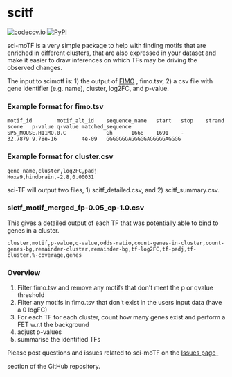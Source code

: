 # scitf
[![codecov.io](https://codecov.io/github/ArianeMora/scitf/coverage.svg?branch=master)](https://codecov.io/github/ArianeMora/scimo?branch=master)
[![PyPI](https://img.shields.io/pypi/v/scitf)](https://pypi.org/project/scitf/)


sci-moTF is a very simple package to help with finding motifs that are enriched in different clusters, that are also 
expressed in your dataset and make it easier to draw inferences on which TFs may be driving the observed changes.

The input to scimotf is: 1) the output of [FIMO](https://meme-suite.org/meme/doc/fimo.html?man_type=web>)  , fimo.tsv, 2) a csv file with gene identifier (e.g. name), cluster, log2FC,
 and p-value.

### Example format for fimo.tsv
``` 
motif_id        motif_alt_id    sequence_name   start   stop    strand  score   p-value q-value matched_sequence
SP5_MOUSE.H11MO.0.C             Gh      1668    1691    -       32.7879 9.78e-16        4e-09   GGGGGGGAGGGGGAGGGGGAGGGG
```

### Example format for cluster.csv
``` 
gene_name,cluster,log2FC,padj
Hoxa9,hindbrain,-2.8,0.00031
```

sci-TF will output two files, 1) scitf_detailed.csv, and 2) scitf_summary.csv. 

### sictf_motif_merged_fp-0.05_cp-1.0.csv

This gives a detailed output of each TF that was potentially able to bind to genes in a cluster.
``` 
cluster,motif,p-value,q-value,odds-ratio,count-genes-in-cluster,count-genes-bg,remainder-cluster,remainder-bg,tf-log2FC,tf-padj,tf-cluster,%-coverage,genes
```

### Overview
1) Filter fimo.tsv and remove any motifs that don't meet the p or qvalue threshold
2) Filter any motifs in fimo.tsv that don't exist in the users input data (have a 0 logFC)
3) For each TF for each cluster, count how many genes exist and perform a FET w.r.t the background
4) adjust p-values
5) summarise the identified TFs

Please post questions and issues related to sci-moTF on the [Issues page](https://github.com/ArianeMora/scimotf/issues)_  

section of the GitHub repository.


